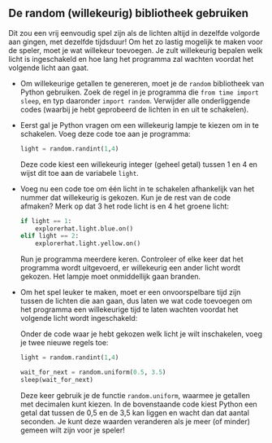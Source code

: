 ## De random (willekeurig) bibliotheek gebruiken

Dit zou een vrij eenvoudig spel zijn als de lichten altijd in dezelfde volgorde aan gingen, met dezelfde tijdsduur! Om het zo lastig mogelijk te maken voor de speler, moet je wat willekeur toevoegen. Je zult willekeurig bepalen welk licht is ingeschakeld en hoe lang het programma zal wachten voordat het volgende licht aan gaat.

- Om willekeurige getallen te genereren, moet je de `random` bibliotheek van Python gebruiken. Zoek de regel in je programma die `from time import sleep`, en typ daaronder `import random`. Verwijder alle onderliggende codes (waarbij je hebt geprobeerd de lichten in en uit te schakelen).

- Eerst gal je Python vragen om een ​​willekeurig lampje te kiezen om in te schakelen. Voeg deze code toe aan je programma:
    
    ```python
    light = random.randint(1,4)
    ```
    
    Deze code kiest een willekeurig integer (geheel getal) tussen 1 en 4 en wijst dit toe aan de variabele `light`.

- Voeg nu een code toe om één licht in te schakelen afhankelijk van het nummer dat willekeurig is gekozen. Kun je de rest van de code afmaken? Merk op dat 3 het rode licht is en 4 het groene licht:
    
    ```python
    if light == 1:
        explorerhat.light.blue.on()
    elif light == 2:
        explorerhat.light.yellow.on()
    ```
    
    Run je programma meerdere keren. Controleer of elke keer dat het programma wordt uitgevoerd, er willekeurig een ander licht wordt gekozen. Het lampje moet onmiddellijk gaan branden.

- Om het spel leuker te maken, moet er een onvoorspelbare tijd zijn tussen de lichten die aan gaan, dus laten we wat code toevoegen om het programma een willekeurige tijd te laten wachten voordat het volgende licht wordt ingeschakeld:
    
    Onder de code waar je hebt gekozen welk licht je wilt inschakelen, voeg je twee nieuwe regels toe:
    
    ```python
    light = random.randint(1,4)     
    
    wait_for_next = random.uniform(0.5, 3.5)
    sleep(wait_for_next)
    ```
    
    Deze keer gebruik je de functie `random.uniform`, waarmee je getallen met decimalen kunt kiezen. In de bovenstaande code kiest Python een getal dat tussen de 0,5 en de 3,5 kan liggen en wacht dan dat aantal seconden. Je kunt deze waarden veranderen als je meer (of minder) gemeen wilt zijn voor je speler!